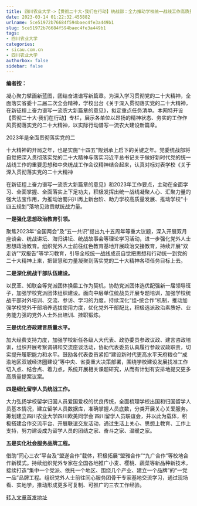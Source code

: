 ```yaml
---
title: 四川农业大学->【贯彻二十大·我们在行动】统战部：全力推动学校统一战线工作高质量发展 | sicau.com.cn
date: 2023-03-14 01:22:32.455882
urlname: 5ce51972b76684f594baec4fe3a449b1
slug: 5ce51972b76684f594baec4fe3a449b1
tags: 
- 四川农业大学
categories:
- sicau.com.cn
- 四川农业大学
authorbox: false
sidebar: false
---
```

**编者按：**

凝心聚力擘画新蓝图，团结奋进谱写新篇章。为深入学习贯彻党的二十大精神，全面落实省委十二届二次全会精神，学校出台《关于深入贯彻落实党的二十大精神，在新征程上奋力谱写一流农大新篇章的意见》，拟定重点任务清单。本网特开设【贯彻二十大·我们在行动】专栏，展示各单位以昂扬的精神状态、务实的工作作风贯彻落实党的二十大精神，以实际行动谱写一流农大建设新篇章。

2023年是全面贯彻落实党的二
<!--more-->
十大精神的开局之年，也是实施“十四五”规划承上启下的关键之年。党委统战部将自觉把深入贯彻落实党的二十大精神与落实习近平总书记关于做好新时代党的统一战线工作的重要思想和中央统战工作会议精神结合起来，认真对标对表学校《关于深入贯彻落实党的二十大精神

在新征程上奋力谱写一流农大新篇章的意见》和2023年工作要点，主动在全面学习、全面掌握、全面落实上下足功夫，积极发挥出统一战线凝聚人心、汇聚力量的强大法宝作用，为推动治蜀兴川再上新台阶、助力学校高质量发展、推动学校“十四五规划”落地见效贡献统战力量。

**一是强化思想政治教育引领。**

聚焦2023年“全国两会”及“五一共识”提出九十五周年等重大议题，深入开展双月座谈会、统战讲坛、海归讲坛、统战故事会等理论学习活动，进一步强化党外人士思想政治教育。组织党外人士前往红色教育基地开展政治交接教育，持续开展“双走访”“双报告”等学习教育，引导全校统一战线成员自觉把思想和行动统一到党的二十大精神上来，把智慧和力量凝聚到落实党的二十大精神各项任务目标上去。

**二是深化统战干部队伍建设。**

以民革、知联会等党派团体换届工作为契机，协助党派团体选优配强新一届领导班子，加强学校党派团体组织建设。面向中层单位统战员开展专题培训，加强学校统战干部对外培训、交流、参访、学习的力度。持续深化“组-统合作”机制，推动加强学校党外干部培养选拔使用力度，优化党外干部配比，积极选派政治素质好、业务能力强的党外人士外出培训、挂职锻炼。

**三是优化咨政建言质量水平。**

加大经费支持力度，加强学校新任各级人大代表、政协委员参政议政、建言咨政培训，组织开展考察调研和交流座谈活动，协助代表委员认真履行参政议政职责，切实提升履职能力和水平。鼓励各代表委员紧扣“建设新时代更高水平天府粮仓”“成渝地区双城经济圈建设”等中央、省委重大决策部署，围绕学校建设发展找准工作切入点、结合点、着力点，系统开展相关课题研究，从而有计划有安排地提交更多高质量提案议案。

**四是细化留学人员统战工作。**

大力弘扬学校留学归国人员爱国爱校的优良传统，全面梳理学校出国和归国留学人员基本情况，建立留学人员数据库，准确掌握人员底数，分类开展关心关爱服务。筹划建立四川农业大学四川欧美同学会˙四川留学人员联谊会，并以此为载体，积极搭建合作交流平台、开展联谊交友活动，通过生活上关心、思想上教育、工作上支持，努力建设成为留学人员的团结之家、奋斗之家、温暖之家。

**五是实化社会服务品牌工程。**

借助“同心三农”平台及“盟遂合作”载体，积极拓展“盟雅合作”“九广合作”等校地合作新模式。持续组织党外专家在全国各地推广小麦、樱桃、蔬菜等新品种新技术，接续打造“集中一个党派、依托一个地区、围绕几个产业、建立一个品牌”的“一党一品”品牌工程。组织党外人士前往同心服务团骨干专家基地交流学习，通过现场看、实地学，推动形成更多可复制、可推广的三农工作经验。



[转入文章首发地址](https://news.sicau.edu.cn/info/1135/71358.htm)